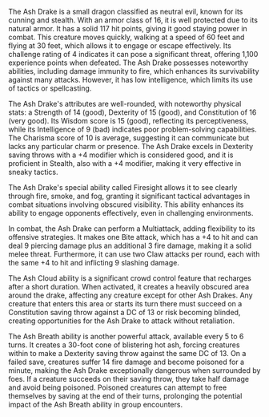 The Ash Drake is a small dragon classified as neutral evil, known for its cunning and stealth. With an armor class of 16, it is well protected due to its natural armor. It has a solid 117 hit points, giving it good staying power in combat. This creature moves quickly, walking at a speed of 60 feet and flying at 30 feet, which allows it to engage or escape effectively. Its challenge rating of 4 indicates it can pose a significant threat, offering 1,100 experience points when defeated. The Ash Drake possesses noteworthy abilities, including damage immunity to fire, which enhances its survivability against many attacks. However, it has low intelligence, which limits its use of tactics or spellcasting. 

The Ash Drake's attributes are well-rounded, with noteworthy physical stats: a Strength of 14 (good), Dexterity of 15 (good), and Constitution of 16 (very good). Its Wisdom score is 15 (good), reflecting its perceptiveness, while its Intelligence of 9 (bad) indicates poor problem-solving capabilities. The Charisma score of 10 is average, suggesting it can communicate but lacks any particular charm or presence. The Ash Drake excels in Dexterity saving throws with a +4 modifier which is considered good, and it is proficient in Stealth, also with a +4 modifier, making it very effective in sneaky tactics. 

The Ash Drake's special ability called Firesight allows it to see clearly through fire, smoke, and fog, granting it significant tactical advantages in combat situations involving obscured visibility. This ability enhances its ability to engage opponents effectively, even in challenging environments.

In combat, the Ash Drake can perform a Multiattack, adding flexibility to its offensive strategies. It makes one Bite attack, which has a +4 to hit and can deal 9 piercing damage plus an additional 3 fire damage, making it a solid melee threat. Furthermore, it can use two Claw attacks per round, each with the same +4 to hit and inflicting 9 slashing damage. 

The Ash Cloud ability is a significant crowd control feature that recharges after a short duration. When activated, it creates a heavily obscured area around the drake, affecting any creature except for other Ash Drakes. Any creature that enters this area or starts its turn there must succeed on a Constitution saving throw against a DC of 13 or risk becoming blinded, creating opportunities for the Ash Drake to attack without retaliation.

The Ash Breath ability is another powerful attack, available every 5 to 6 turns. It creates a 30-foot cone of blistering hot ash, forcing creatures within to make a Dexterity saving throw against the same DC of 13. On a failed save, creatures suffer 14 fire damage and become poisoned for a minute, making the Ash Drake exceptionally dangerous when surrounded by foes. If a creature succeeds on their saving throw, they take half damage and avoid being poisoned. Poisoned creatures can attempt to free themselves by saving at the end of their turns, prolonging the potential impact of the Ash Breath ability in group encounters.